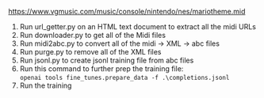 https://www.vgmusic.com/music/console/nintendo/nes/mariotheme.mid

1. Run url_getter.py on an HTML text document to extract all the midi URLs
2. Run downloader.py to get all of the Midi files
3. Run midi2abc.py to convert all of the midi -> XML -> abc files
4. Run purge.py to remove all of the XML files
5. Run jsonl.py to create jsonl training file from abc files
6. Run this command to further prep the training file:     
`
    openai tools fine_tunes.prepare_data -f .\completions.jsonl 
`
7. Run the training